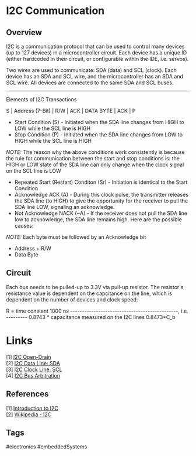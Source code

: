 # I2C Communication

## Overview
I2C is a communication protocol that can be used to control many devices (up to 127 devices) in a microcontroller circuit. Each device has a unique ID (either hardcoded in their circuit, or configurable within the IDE, i.e. servos). 

Two wires are used to communicate: SDA (data) and SCL (clock). Each device has an SDA and SCL wire, and the microcontroller has an SDA and SCL wire. All devices are connected to the same SDA and SCL buses.

---
Elements of I2C Transactions

S | Address (7-Bit) | R/W | ACK | DATA BYTE | ACK | P

* Start Condition (S) - Initiated when the SDA line changes from HIGH to LOW while the SCL line is HIGH
* Stop Condition (P) - Initiated when the SDA line changes from LOW to HIGH while the SCL line is HIGH

*NOTE:* The reason why the above conditions work consistently is because the rule for communication between the start and stop conditions is: the HIGH or LOW state of the SDA line can only change when the clock signal on the SCL line is LOW

* Repeated Start (Restart) Conditon (Sr) - Initiation is identical to the Start Condition
* Acknowledge ACK (A) - During this clock pulse, the transmitter releases the SDA line (to HIGH) to give the opportunity for the receiver to pull the SDA line LOW, signaling an acknowledge. 
* Not Acknowledge NACK (~A) - If the receiver does not pull the SDA line low to acknowledge, the SDA line remains high. Here are the possible causes:

*NOTE:* Each byte must be followed by an Acknowledge bit

* Address + R/W
* Data Byte
 
## Circuit
Each bus needs to be pulled-up to 3.3V via pull-up resistor. The resistor's resistance value is dependent on the capcitance on the line, which is dependent on the number of devices and clock speed:

R = 		     time constant		          1000 ns 
    ----------------------------------------------, i.e. ---------
    0.8743 * capacitance measured on the I2C lines       0.8473*C_b

# Links
[1] [I2C Open-Drain ](../202112050545)  
[2] [I2C Data Line: SDA](../202112050552)  
[3] [I2C Clock Line: SCL](../202112050607)  
[4] [I2C Bus Arbitration](../202112050502)  

## References
[1] [Introduction to I2C](https://deepbluembedded.com/i2c-communication-protocol-tutorial-pic/)  
[2] [Wikipedia - I2C](https://en.wikipedia.org/wiki/I%C2%B2C)  

## Tags
#electronics #embeddedSystems
